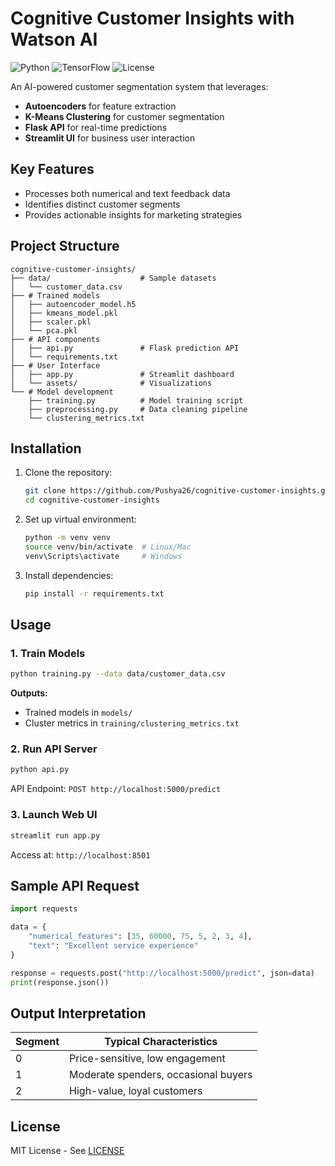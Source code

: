 # Cognitive Customer Insights with Watson AI

![Python](https://img.shields.io/badge/python-3.8%2B-blue)
![TensorFlow](https://img.shields.io/badge/TensorFlow-2.6%2B-orange)
![License](https://img.shields.io/badge/license-MIT-green)

An AI-powered customer segmentation system that leverages:
- **Autoencoders** for feature extraction
- **K-Means Clustering** for customer segmentation
- **Flask API** for real-time predictions
- **Streamlit UI** for business user interaction

## Key Features
- Processes both numerical and text feedback data
- Identifies distinct customer segments
- Provides actionable insights for marketing strategies

## Project Structure
```
cognitive-customer-insights/
├── data/                    # Sample datasets
│   └── customer_data.csv    
├── # Trained models
│   ├── autoencoder_model.h5
│   ├── kmeans_model.pkl
│   ├── scaler.pkl
│   └── pca.pkl
├── # API components
│   ├── api.py               # Flask prediction API
│   └── requirements.txt     
├── # User Interface
│   ├── app.py               # Streamlit dashboard
│   └── assets/              # Visualizations
└── # Model development
    ├── training.py          # Model training script
    ├── preprocessing.py     # Data cleaning pipeline
    └── clustering_metrics.txt
```

## Installation
1. Clone the repository:
   ```bash
   git clone https://github.com/Pushya26/cognitive-customer-insights.git
   cd cognitive-customer-insights
   ```

2. Set up virtual environment:
   ```bash
   python -m venv venv
   source venv/bin/activate  # Linux/Mac
   venv\Scripts\activate     # Windows
   ```

3. Install dependencies:
   ```bash
   pip install -r requirements.txt
   ```

## Usage

### 1. Train Models
```bash
python training.py --data data/customer_data.csv
```
**Outputs:**
- Trained models in `models/`
- Cluster metrics in `training/clustering_metrics.txt`

### 2. Run API Server
```bash
python api.py
```
API Endpoint: `POST http://localhost:5000/predict`

### 3. Launch Web UI
```bash
streamlit run app.py
```
Access at: `http://localhost:8501`

## Sample API Request
```python
import requests

data = {
    "numerical_features": [35, 60000, 75, 5, 2, 3, 4],
    "text": "Excellent service experience"
}

response = requests.post("http://localhost:5000/predict", json=data)
print(response.json())
```

## Output Interpretation
| Segment | Typical Characteristics |
|---------|-------------------------|
| 0       | Price-sensitive, low engagement |
| 1       | Moderate spenders, occasional buyers |
| 2       | High-value, loyal customers |

## License
MIT License - See [LICENSE](LICENSE)
